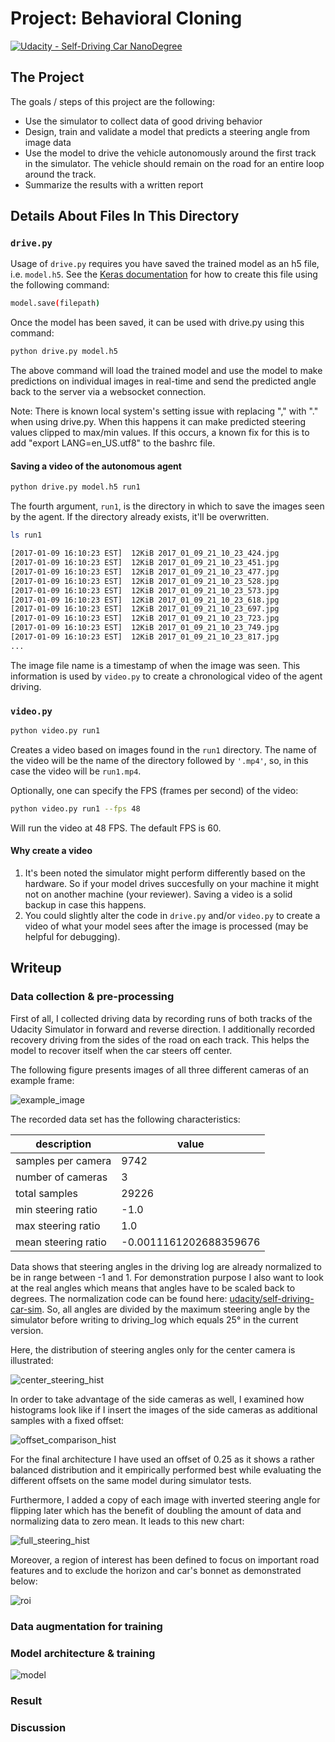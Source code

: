 # Project: Behavioral Cloning

[![Udacity - Self-Driving Car NanoDegree](https://s3.amazonaws.com/udacity-sdc/github/shield-carnd.svg)](http://www.udacity.com/drive)

[//]: # (Image References)

[augment_brightness]: ./output_images/augment_brightness.jpg "Brightness augmentation"
[augment_noise]: ./output_images/augment_noise.jpg "Salt & pepper noise augmentation"
[augment_rotation]: ./output_images/augment_rotation.jpg "Image rotation"
[center_steering_hist]: ./output_images/center_steering_hist.jpg "Distribution of steering angles of middle camera"
[example_image]: ./output_images/example_image.jpg "Example of image data featuring all cameras"
[feed_images]: ./output_images/feed_images.jpg "Images fed into the network"
[full_steering_hist]: ./output_images/full_steering_hist.jpg "Distribution of steering angles on final data set"
[model]: ./output_images/model.png "Visualization of model architecture"
[model_loss]: ./output_images/model_loss.jpg "Graph of training and validation loss"
[offset_comparison_hist]: ./output_images/offset_comparison_hist.jpg "Distribution of steering angles for different offsets"
[roi]: ./output_images/roi.jpg "Region of interest"

The Project
---
The goals / steps of this project are the following:
* Use the simulator to collect data of good driving behavior 
* Design, train and validate a model that predicts a steering angle from image data
* Use the model to drive the vehicle autonomously around the first track in the simulator. The vehicle should remain on the road for an entire loop around the track.
* Summarize the results with a written report

Details About Files In This Directory
---

### `drive.py`

Usage of `drive.py` requires you have saved the trained model as an h5 file, i.e. `model.h5`. See the [Keras documentation](https://keras.io/getting-started/faq/#how-can-i-save-a-keras-model) for how to create this file using the following command:
```sh
model.save(filepath)
```

Once the model has been saved, it can be used with drive.py using this command:

```sh
python drive.py model.h5
```

The above command will load the trained model and use the model to make predictions on individual images in real-time and send the predicted angle back to the server via a websocket connection.

Note: There is known local system's setting issue with replacing "," with "." when using drive.py. When this happens it can make predicted steering values clipped to max/min values. If this occurs, a known fix for this is to add "export LANG=en_US.utf8" to the bashrc file.

#### Saving a video of the autonomous agent

```sh
python drive.py model.h5 run1
```

The fourth argument, `run1`, is the directory in which to save the images seen by the agent. If the directory already exists, it'll be overwritten.

```sh
ls run1

[2017-01-09 16:10:23 EST]  12KiB 2017_01_09_21_10_23_424.jpg
[2017-01-09 16:10:23 EST]  12KiB 2017_01_09_21_10_23_451.jpg
[2017-01-09 16:10:23 EST]  12KiB 2017_01_09_21_10_23_477.jpg
[2017-01-09 16:10:23 EST]  12KiB 2017_01_09_21_10_23_528.jpg
[2017-01-09 16:10:23 EST]  12KiB 2017_01_09_21_10_23_573.jpg
[2017-01-09 16:10:23 EST]  12KiB 2017_01_09_21_10_23_618.jpg
[2017-01-09 16:10:23 EST]  12KiB 2017_01_09_21_10_23_697.jpg
[2017-01-09 16:10:23 EST]  12KiB 2017_01_09_21_10_23_723.jpg
[2017-01-09 16:10:23 EST]  12KiB 2017_01_09_21_10_23_749.jpg
[2017-01-09 16:10:23 EST]  12KiB 2017_01_09_21_10_23_817.jpg
...
```

The image file name is a timestamp of when the image was seen. This information is used by `video.py` to create a chronological video of the agent driving.

### `video.py`

```sh
python video.py run1
```

Creates a video based on images found in the `run1` directory. The name of the video will be the name of the directory followed by `'.mp4'`, so, in this case the video will be `run1.mp4`.

Optionally, one can specify the FPS (frames per second) of the video:

```sh
python video.py run1 --fps 48
```

Will run the video at 48 FPS. The default FPS is 60.

#### Why create a video

1. It's been noted the simulator might perform differently based on the hardware. So if your model drives succesfully on your machine it might not on another machine (your reviewer). Saving a video is a solid backup in case this happens.
2. You could slightly alter the code in `drive.py` and/or `video.py` to create a video of what your model sees after the image is processed (may be helpful for debugging).

Writeup
---

### Data collection & pre-processing

First of all, I collected driving data by recording runs of both tracks of the Udacity Simulator in forward and reverse 
direction. I additionally recorded recovery driving from the sides of the road on each track. This helps the model to 
recover itself when the car steers off center. 

The following figure presents images of all three different cameras of an example frame:

![example_image]

The recorded data set has the following characteristics:

description | value
------------|--------
samples per camera | 9742
number of cameras | 3
total samples | 29226
min steering ratio | -1.0
max steering ratio | 1.0
mean steering ratio | -0.0011161202688359676

Data shows that steering angles in the driving log are already normalized to be in range between -1 and 1. For 
demonstration purpose I also want to look at the real angles which means that angles have to be scaled back to degrees. 
The normalization code can be found here: [udacity/self-driving-car-sim](https://github.com/udacity/self-driving-car-sim/blob/bdcd588990df2db4706e772cd45d6e013631a2f2/Assets/Standard%20Assets/Vehicles/Car/Scripts/CarController.cs#L472). 
So, all angles are divided by the maximum steering angle by the simulator before writing to driving_log which equals 
25° in the current version. 

Here, the distribution of steering angles only for the center camera is illustrated:

![center_steering_hist]

In order to take advantage of the side cameras as well, I examined how histograms look like if I insert the images of 
the side cameras as additional samples with a fixed offset:

![offset_comparison_hist]

For the final architecture I have used an offset of 0.25 as it shows a rather balanced distribution and it empirically 
performed best while evaluating the different offsets on the same model during simulator tests.

Furthermore, I added a copy of each image with inverted steering angle for flipping later which has the benefit of 
doubling the amount of data and normalizing data to zero mean. It leads to this new chart:

![full_steering_hist]

Moreover, a region of interest has been defined to focus on important road features and to exclude the horizon and car's 
bonnet as demonstrated below:

![roi]

### Data augmentation for training

### Model architecture & training

![model]

### Result

### Discussion
